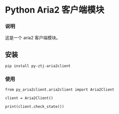 # Python Aria2 客户端模块

### 说明
这是一个 aria2 客户端模块。

## 安装
```
pip install py-ztj-aria2client
```

### 使用
```
from py_aria2client.aria2client import Aria2Client

client = Aria2Client()

print(client.check_state())
```
